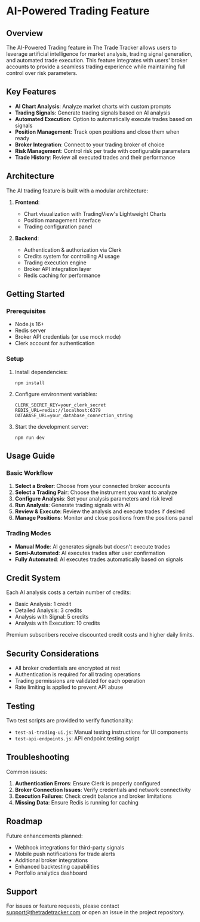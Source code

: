 # AI-Powered Trading Feature

## Overview

The AI-Powered Trading feature in The Trade Tracker allows users to leverage artificial intelligence for market analysis, trading signal generation, and automated trade execution. This feature integrates with users' broker accounts to provide a seamless trading experience while maintaining full control over risk parameters.

## Key Features

- **AI Chart Analysis**: Analyze market charts with custom prompts
- **Trading Signals**: Generate trading signals based on AI analysis
- **Automated Execution**: Option to automatically execute trades based on signals
- **Position Management**: Track open positions and close them when ready
- **Broker Integration**: Connect to your trading broker of choice
- **Risk Management**: Control risk per trade with configurable parameters
- **Trade History**: Review all executed trades and their performance

## Architecture

The AI trading feature is built with a modular architecture:

1. **Frontend**:

   - Chart visualization with TradingView's Lightweight Charts
   - Position management interface
   - Trading configuration panel

2. **Backend**:
   - Authentication & authorization via Clerk
   - Credits system for controlling AI usage
   - Trading execution engine
   - Broker API integration layer
   - Redis caching for performance

## Getting Started

### Prerequisites

- Node.js 16+
- Redis server
- Broker API credentials (or use mock mode)
- Clerk account for authentication

### Setup

1. Install dependencies:

   ```
   npm install
   ```

2. Configure environment variables:

   ```
   CLERK_SECRET_KEY=your_clerk_secret
   REDIS_URL=redis://localhost:6379
   DATABASE_URL=your_database_connection_string
   ```

3. Start the development server:
   ```
   npm run dev
   ```

## Usage Guide

### Basic Workflow

1. **Select a Broker**: Choose from your connected broker accounts
2. **Select a Trading Pair**: Choose the instrument you want to analyze
3. **Configure Analysis**: Set your analysis parameters and risk level
4. **Run Analysis**: Generate trading signals with AI
5. **Review & Execute**: Review the analysis and execute trades if desired
6. **Manage Positions**: Monitor and close positions from the positions panel

### Trading Modes

- **Manual Mode**: AI generates signals but doesn't execute trades
- **Semi-Automated**: AI executes trades after user confirmation
- **Fully Automated**: AI executes trades automatically based on signals

## Credit System

Each AI analysis costs a certain number of credits:

- Basic Analysis: 1 credit
- Detailed Analysis: 3 credits
- Analysis with Signal: 5 credits
- Analysis with Execution: 10 credits

Premium subscribers receive discounted credit costs and higher daily limits.

## Security Considerations

- All broker credentials are encrypted at rest
- Authentication is required for all trading operations
- Trading permissions are validated for each operation
- Rate limiting is applied to prevent API abuse

## Testing

Two test scripts are provided to verify functionality:

- `test-ai-trading-ui.js`: Manual testing instructions for UI components
- `test-api-endpoints.js`: API endpoint testing script

## Troubleshooting

Common issues:

1. **Authentication Errors**: Ensure Clerk is properly configured
2. **Broker Connection Issues**: Verify credentials and network connectivity
3. **Execution Failures**: Check credit balance and broker limitations
4. **Missing Data**: Ensure Redis is running for caching

## Roadmap

Future enhancements planned:

- Webhook integrations for third-party signals
- Mobile push notifications for trade alerts
- Additional broker integrations
- Enhanced backtesting capabilities
- Portfolio analytics dashboard

## Support

For issues or feature requests, please contact support@thetradetracker.com or open an issue in the project repository.
